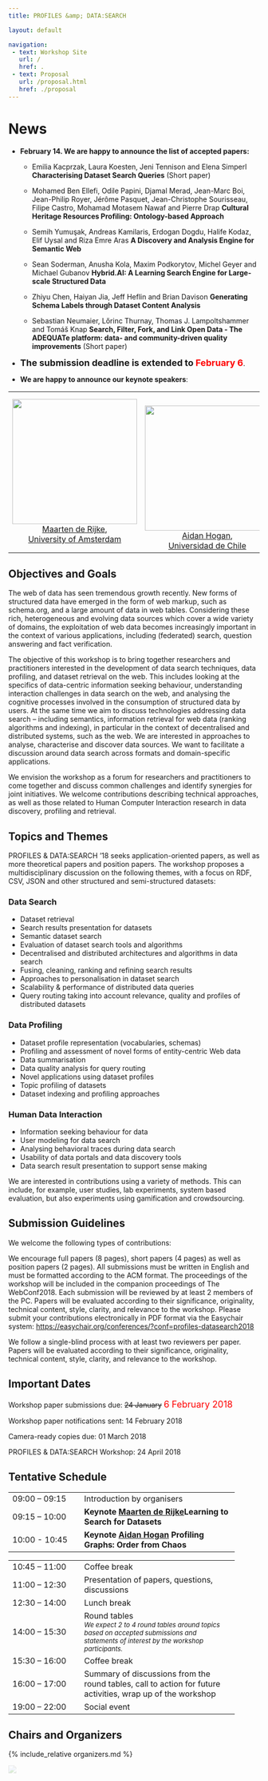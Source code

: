 ```yaml
---
title: PROFILES &amp; DATA:SEARCH 

layout: default

navigation:
 - text: Workshop Site
   url: /
   href: .
 - text: Proposal
   url: /proposal.html
   href: ./proposal
---
```


# [](#news) News

* **February 14. We are happy to announce the list of accepted papers:**

	* Emilia Kacprzak, Laura Koesten, Jeni Tennison and Elena Simperl **Characterising Dataset Search Queries** (Short paper)

	* Mohamed Ben Ellefi, Odile Papini, Djamal Merad, Jean-Marc Boi, Jean-Philip Royer, Jérôme Pasquet, Jean-Christophe Sourisseau, Filipe Castro, Mohamad Motasem Nawaf and Pierre Drap **Cultural Heritage Resources Profiling: Ontology-based Approach**

	* Semih Yumuşak, Andreas Kamilaris, Erdogan Dogdu, Halife Kodaz, Elif Uysal and Riza Emre Aras **A Discovery and Analysis Engine for Semantic Web**

	* Sean Soderman, Anusha Kola, Maxim Podkorytov, Michel Geyer and Michael Gubanov **Hybrid.AI: A Learning Search Engine for Large-scale Structured Data**

	* Zhiyu Chen, Haiyan Jia, Jeff Heflin and Brian Davison **Generating Schema Labels through Dataset Content Analysis**

	* Sebastian Neumaier, Lőrinc Thurnay, Thomas J. Lampoltshammer and Tomáš Knap **Search, Filter, Fork, and Link Open Data - The ADEQUATe platform: data- and community-driven quality improvements** (Short paper)

* <strong style="font-size:large;font-weight:bold;">The submission deadline is extended to <span style="color:red">February 6</span></strong>.

* <strong> We are happy to announce our <span style="font-weight:bold">keynote speakers</span></strong>: 
<table>
<tr>
<td style="text-align:center"> <img src="https://staff.fnwi.uva.nl/m.derijke/wp-content/uploads/D3X_0195Maarten-de-Rijke-small.jpg" style="width:250px"/>
<a href="https://staff.fnwi.uva.nl/m.derijke/">Maarten de Rijke</a>, <br/> <a href="http://www.uva.nl/en/home">University of Amsterdam</a>
</td>
<td style="text-align:center"> <img src="http://aidanhogan.com/img/me-sp.png" style="width:250px;margin-top:25px"/> <a href="http://aidanhogan.com">Aidan Hogan</a>, <br/> <a href="http://www.uchile.cl/">Universidad de Chile</a> 
</td>
</tr>
</table>

## [](#objectives) Objectives and Goals

The web of data has seen tremendous growth recently. New forms of structured data have emerged in the form of web markup, such as schema.org, and a large amount of data in web tables. Considering these rich, heterogeneous and evolving data sources which cover a wide variety of domains, the exploitation of web data becomes increasingly important in the context of various applications, including (federated) search, question answering and fact verification.

The objective of this workshop is to bring together researchers and practitioners interested in the development of data search techniques, data profiling, and dataset retrieval on the web. This includes looking at the specifics of data-centric information seeking behaviour, understanding interaction challenges in data search on the web, and analysing the cognitive processes involved in the consumption of structured data by users. At the same time we aim to discuss technologies addressing data search – including semantics, information retrieval for web data (ranking algorithms and indexing), in particular in the context of decentralised and distributed systems, such as the web. We are interested in approaches to analyse, characterise and discover data sources. We want to facilitate a discussion around data search across formats and domain-specific applications. 

We envision the workshop as a forum for researchers and practitioners to come together and discuss common challenges and identify synergies for joint initiatives. We welcome contributions describing technical approaches, as well as those related to Human Computer Interaction research in data discovery, profiling and retrieval. 



## [](#topics)Topics and Themes

PROFILES & DATA:SEARCH ’18 seeks application-oriented papers, as well as more theoretical papers and position papers. The workshop proposes a multidisciplinary discussion on the following themes, with a focus on RDF, CSV, JSON and other structured and semi-structured datasets:


### [](#search) Data Search
*   Dataset retrieval
*   Search results presentation for datasets
*   Semantic dataset search
*   Evaluation of dataset search tools and algorithms
*   Decentralised and distributed architectures and algorithms in data search
*   Fusing, cleaning, ranking and refining search results
*   Approaches to personalisation in dataset search
*   Scalability & performance of distributed data queries
*   Query routing taking into account relevance, quality and profiles of distributed datasets

### [](#profiling) Data Profiling
*   Dataset profile representation (vocabularies, schemas)
*   Profiling and assessment of novel forms of entity-centric Web data
*   Data summarisation
*   Data quality analysis for query routing
*   Novel applications using dataset profiles
*   Topic profiling of datasets
*   Dataset indexing and profiling approaches

### [](#human-data-interaction) Human Data Interaction
*    Information seeking behaviour for data
*    User modeling for data search
*    Analysing behavioral traces during data search
*    Usability of data portals and data discovery tools
*    Data search result presentation to support sense making

We are interested in contributions using a variety of methods. This can include, for example, user studies, lab experiments, system based evaluation, but also experiments using gamification and crowdsourcing.

 ## [](#submission) Submission Guidelines

We welcome the following types of contributions:

We encourage full papers (8 pages), short papers (4 pages) as well as position papers (2 pages). All submissions must be written in English and must be formatted according to the ACM format. The  proceedings of the workshop will be included in the companion proceedings of The WebConf2018. Each submission will be reviewed by at least 2 members of the PC. Papers will be evaluated according to their significance, originality, technical content, style, clarity, and relevance to the workshop. Please submit your contributions electronically in PDF format via the Easychair system: 
<https://easychair.org/conferences/?conf=profiles-datasearch2018> 

We follow a single-blind process with at least two reviewers per paper. Papers will be evaluated according to their significance, originality, technical content, style, clarity, and relevance to the workshop. 


## [](#important-dates) Important Dates

Workshop paper submissions due: <s>24 January</s>&nbsp;<span style="color:red;font-size:large;">6 February 2018</span>

Workshop paper notifications sent: 14 February 2018

Camera-ready copies due: 01 March 2018

PROFILES & DATA:SEARCH Workshop: 24 April 2018


## [](#schedule)Tentative Schedule

<table style="width:90%;">
<tr>
<td style="width:96pt;">09:00 – 09:15</td><td>Introduction by organisers</td>
</tr>
<tr>
<td>09:15 – 10:00</td><td><strong>Keynote <a href="https://staff.fnwi.uva.nl/m.derijke/">Maarten de Rijke</a>Learning to Search for Datasets</strong></td>
</tr>
<tr>
    <td>10:00 - 10:45</td><td><strong>Keynote <a href="http://aidanhogan.com">Aidan Hogan</a> Profiling Graphs: Order from Chaos</strong><br/> 
	</td> 
</tr>
</table>

<table style="width:90%">
<tr>
<td style="width:96pt;">10:45 – 11:00</td><td> Coffee break</td>
</tr>
<tr>
<td>11:00 – 12:30</td><td> Presentation of papers, questions, discussions</td>
</tr>
<tr>
<td>12:30 – 14:00</td><td> Lunch break</td>
</tr>
<tr>
<td>14:00 – 15:30</td><td> Round tables <br/> <span style="font-size:small;font-style:italic;">We expect 2 to 4 round tables around topics based on accepted submissions and statements of interest by the workshop participants.</span></td>
</tr>
<tr>
<td>15:30 – 16:00</td><td> Coffee break</td>
</tr>
<tr>
<td>16:00 – 17:00</td><td> Summary of discussions from the round tables, call to action for future activities, wrap up of the workshop</td>
</tr>
<tr>
<td>19:00 – 22:00</td><td> Social event</td>
</tr>
</table>


## [](#chairs)Chairs and Organizers

{% include_relative organizers.md %}

<img src="assets/images/cropped-steve-shreve.jpg" style="opacity:.2"/>

